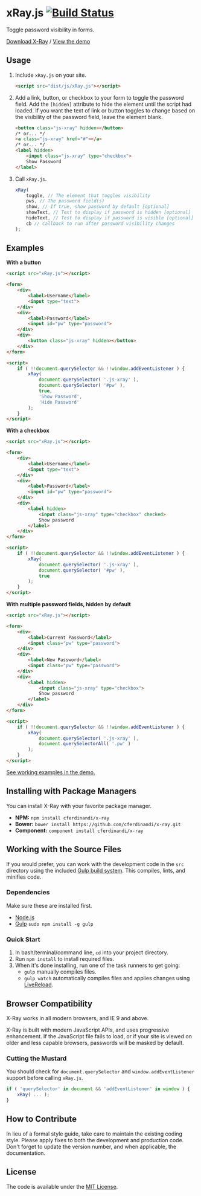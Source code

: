 # xRay.js [![Build Status](https://travis-ci.org/cferdinandi/x-ray.svg)](https://travis-ci.org/cferdinandi/x-ray)
Toggle password visibility in forms.

[Download X-Ray](https://github.com/cferdinandi/x-ray/archive/master.zip) / [View the demo](http://cferdinandi.github.io/x-ray/)


## Usage

1. Include `xRay.js` on your site.

	```html
	<script src="dist/js/xRay.js"></script>
	```
2. Add a link, button, or checkbox to your form to toggle the password field. Add the `[hidden]` attribute to hide the element until the script had loaded. If you want the text of link or button toggles to change based on the visibility of the password field, leave the element blank.

	```html
	<button class="js-xray" hidden></button>
	/* or... */
	<a class="js-xray" href="#"></a>
	/* or... */
	<label hidden>
		<input class="js-xray" type="checkbox">
		Show Password
	</label>
	```
3. Call `xRay.js`.

	```js
	xRay(
		toggle, // The element that toggles visibility
		pws, // The password field(s)
		show, // If true, show password by default [optional]
		showText, // Text to display if password is hidden [optional]
		hideText, // Test to display if password is visible [optional]
		cb // Callback to run after password visibility changes
	);
	```


## Examples

**With a button**

```html
<script src="xRay.js"></script>

<form>
	<div>
		<label>Username</label>
		<input type="text">
	</div>
	<div>
		<label>Password</label>
		<input id="pw" type="password">
	</div>
	<div>
		<button class="js-xray" hidden></button>
	</div>
</form>

<script>
	if ( !!document.querySelector && !!window.addEventListener ) {
		xRay(
			document.querySelector( '.js-xray' ),
			document.querySelector( '#pw' ),
			true,
			'Show Password',
			'Hide Password'
		);
	}
</script>
```

**With a checkbox**

```html
<script src="xRay.js"></script>

<form>
	<div>
		<label>Username</label>
		<input type="text">
	</div>
	<div>
		<label>Password</label>
		<input id="pw" type="password">
	</div>
	<div>
		<label hidden>
			<input class="js-xray" type="checkbox" checked>
			Show password
		</label>
	</div>
</form>

<script>
	if ( !!document.querySelector && !!window.addEventListener ) {
		xRay(
			document.querySelector( '.js-xray' ),
			document.querySelector( '#pw' ),
			true
		);
	}
</script>
```

**With multiple password fields, hidden by default**

```html
<script src="xRay.js"></script>

<form>
	<div>
		<label>Current Password</label>
		<input class="pw" type="password">
	</div>
	<div>
		<label>New Password</label>
		<input class="pw" type="password">
	</div>
	<div>
		<label hidden>
			<input class="js-xray" type="checkbox">
			Show password
		</label>
	</div>
</form>

<script>
	if ( !!document.querySelector && !!window.addEventListener ) {
		xRay(
			document.querySelector( '.js-xray' ),
			document.querySelectorAll( '.pw' )
		);
	}
</script>
```


[See working examples in the demo.](http://cferdinandi.github.io/x-ray/)



## Installing with Package Managers

You can install X-Ray with your favorite package manager.

* **NPM:** `npm install cferdinandi/x-ray`
* **Bower:** `bower install https://github.com/cferdinandi/x-ray.git`
* **Component:** `component install cferdinandi/x-ray`



## Working with the Source Files

If you would prefer, you can work with the development code in the `src` directory using the included [Gulp build system](http://gulpjs.com/). This compiles, lints, and minifies code.

### Dependencies
Make sure these are installed first.

* [Node.js](http://nodejs.org)
* [Gulp](http://gulpjs.com) `sudo npm install -g gulp`

### Quick Start

1. In bash/terminal/command line, `cd` into your project directory.
2. Run `npm install` to install required files.
3. When it's done installing, run one of the task runners to get going:
	* `gulp` manually compiles files.
	* `gulp watch` automatically compiles files and applies changes using [LiveReload](http://livereload.com/).



## Browser Compatibility

X-Ray works in all modern browsers, and IE 9 and above.

X-Ray is built with modern JavaScript APIs, and uses progressive enhancement. If the JavaScript file fails to load, or if your site is viewed on older and less capable browsers, passwords will be masked by default.

### Cutting the Mustard

You should check for `document.querySelector` and `window.addEventListener` support before calling `xRay.js`.

```js
if ( 'querySelector' in document && 'addEventListener' in window ) {
	xRay( ... );
}
```


## How to Contribute

In lieu of a formal style guide, take care to maintain the existing coding style. Please apply fixes to both the development and production code. Don't forget to update the version number, and when applicable, the documentation.



## License

The code is available under the [MIT License](LICENSE.md).